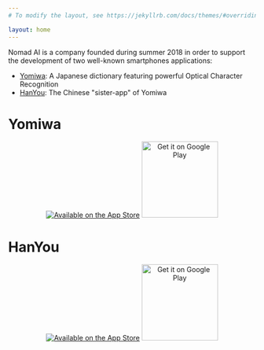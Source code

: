 ```yaml
---
# To modify the layout, see https://jekyllrb.com/docs/themes/#overriding-theme-defaults

layout: home
---
```


Nomad AI is a company founded during summer 2018 in order to support the development of two well-known smartphones applications:
* [Yomiwa](https://www.yomiwa.net):  A Japanese dictionary featuring powerful Optical Character Recognition
* [HanYou](https://itunes.apple.com/fr/app/hanyou-chinese-recognizer/id901093520?mt=8):  The Chinese "sister-app" of Yomiwa

# Yomiwa

<p>
    <center><a class="badge" href="https://itunes.apple.com/us/app/yomiwa/id670931120?ls=1&mt=8"><img class="badge" src="https://arolet.github.io/res/Download_on_the_App_Store_Badge_US-UK_135x40.svg" alt="Available on the App Store"/></a>
        <a href="https://play.google.com/store/apps/details?id=com.yomiwa.yomiwa&hl=en&utm_source=global_co&utm_medium=prtnr&utm_content=Mar2515&utm_campaign=PartBadge&pcampaignid=MKT-Other-global-all-co-prtnr-py-PartBadge-Mar2515-1"><img alt="Get it on Google Play" width="155" src="https://play.google.com/intl/en_us/badges/images/generic/en-play-badge.png" /></a>
    </center>
</p>
 
# HanYou

<p>
    <center><a class="badge" href="https://itunes.apple.com/us/app/hanyou-chinese-dictionary-and-translator/id901093520?mt=8"><img class="badge" src="https://arolet.github.io/res/Download_on_the_App_Store_Badge_US-UK_135x40.svg" alt="Available on the App Store"/></a>
        <a href="https://play.google.com/store/apps/details?id=com.yomiwa.hanyou&hl=en&utm_source=global_co&utm_medium=prtnr&utm_content=Mar2515&utm_campaign=PartBadge&pcampaignid=MKT-Other-global-all-co-prtnr-py-PartBadge-Mar2515-1"><img alt="Get it on Google Play" width="155" src="https://play.google.com/intl/en_us/badges/images/generic/en-play-badge.png" /></a>
    </center>
 </p>